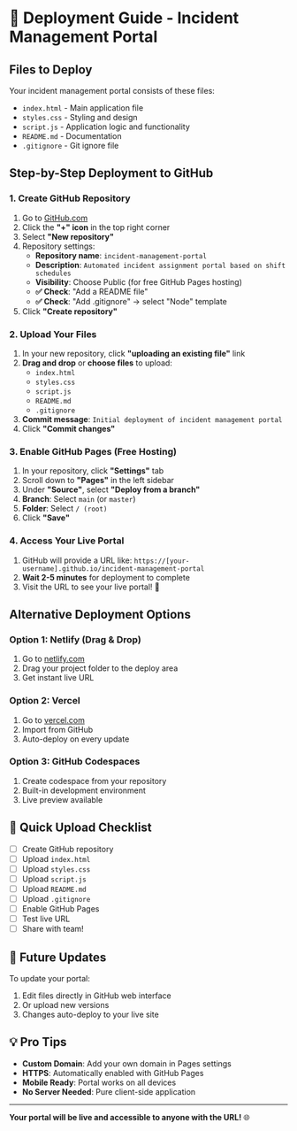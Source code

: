 # 🚀 Deployment Guide - Incident Management Portal

## Files to Deploy

Your incident management portal consists of these files:
- `index.html` - Main application file
- `styles.css` - Styling and design
- `script.js` - Application logic and functionality
- `README.md` - Documentation
- `.gitignore` - Git ignore file

## Step-by-Step Deployment to GitHub

### 1. Create GitHub Repository

1. Go to [GitHub.com](https://github.com)
2. Click the **"+" icon** in the top right corner
3. Select **"New repository"**
4. Repository settings:
   - **Repository name**: `incident-management-portal`
   - **Description**: `Automated incident assignment portal based on shift schedules`
   - **Visibility**: Choose Public (for free GitHub Pages hosting)
   - **✅ Check**: "Add a README file"
   - **✅ Check**: "Add .gitignore" → select "Node" template
5. Click **"Create repository"**

### 2. Upload Your Files

1. In your new repository, click **"uploading an existing file"** link
2. **Drag and drop** or **choose files** to upload:
   - `index.html`
   - `styles.css`
   - `script.js`
   - `README.md`
   - `.gitignore`
3. **Commit message**: `Initial deployment of incident management portal`
4. Click **"Commit changes"**

### 3. Enable GitHub Pages (Free Hosting)

1. In your repository, click **"Settings"** tab
2. Scroll down to **"Pages"** in the left sidebar
3. Under **"Source"**, select **"Deploy from a branch"**
4. **Branch**: Select `main` (or `master`)
5. **Folder**: Select `/ (root)`
6. Click **"Save"**

### 4. Access Your Live Portal

1. GitHub will provide a URL like: `https://[your-username].github.io/incident-management-portal`
2. **Wait 2-5 minutes** for deployment to complete
3. Visit the URL to see your live portal! 🎉

## Alternative Deployment Options

### Option 1: Netlify (Drag & Drop)
1. Go to [netlify.com](https://netlify.com)
2. Drag your project folder to the deploy area
3. Get instant live URL

### Option 2: Vercel
1. Go to [vercel.com](https://vercel.com)
2. Import from GitHub
3. Auto-deploy on every update

### Option 3: GitHub Codespaces
1. Create codespace from your repository
2. Built-in development environment
3. Live preview available

## 📝 Quick Upload Checklist

- [ ] Create GitHub repository
- [ ] Upload `index.html`
- [ ] Upload `styles.css` 
- [ ] Upload `script.js`
- [ ] Upload `README.md`
- [ ] Upload `.gitignore`
- [ ] Enable GitHub Pages
- [ ] Test live URL
- [ ] Share with team! 

## 🔄 Future Updates

To update your portal:
1. Edit files directly in GitHub web interface
2. Or upload new versions
3. Changes auto-deploy to your live site

## 💡 Pro Tips

- **Custom Domain**: Add your own domain in Pages settings
- **HTTPS**: Automatically enabled with GitHub Pages
- **Mobile Ready**: Portal works on all devices
- **No Server Needed**: Pure client-side application

---

**Your portal will be live and accessible to anyone with the URL!** 🌐 